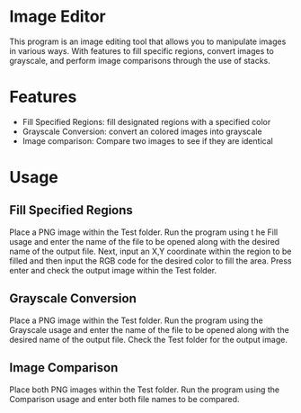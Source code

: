 # Image Editor
This program is an image editing tool that allows you to manipulate images in various ways. With features to fill specific regions, convert images to grayscale, and perform image comparisons through the use of stacks.
# Features
- Fill Specified Regions: fill designated regions with a specified color
- Grayscale Conversion: convert an colored images into grayscale
- Image comparison: Compare two images to see if they are identical
# Usage
## Fill Specified Regions
Place a PNG image within the Test folder. Run the program using t he Fill usage and enter the name of the file to be opened along with the desired name of the output file. Next, input an X,Y coordinate within the region to be filled and then input the RGB code for the desired color to fill
the area. Press enter and check the output image within the Test folder.
## Grayscale Conversion
Place a PNG image within the Test folder. Run the program using the Grayscale usage and enter the name of the file to be opened along with the desired name of the output file. Check the Test folder for the output image.
## Image Comparison
Place both PNG images within the Test folder. Run the program using the Comparison usage and enter both file names to be compared.
